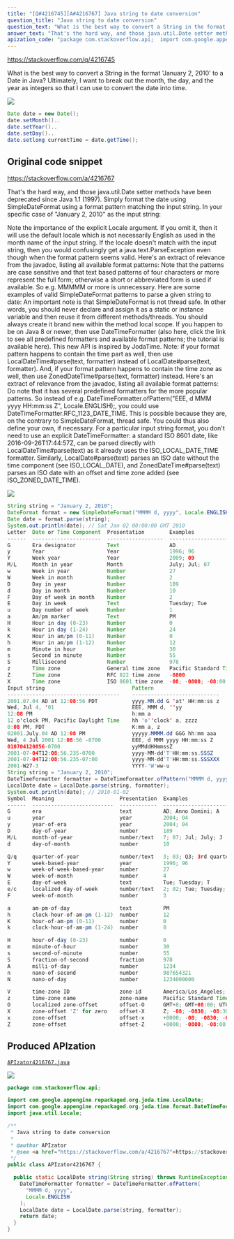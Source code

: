 ```yaml
---
title: "[Q#4216745][A#4216767] Java string to date conversion"
question_title: "Java string to date conversion"
question_text: "What is the best way to convert a String in the format 'January 2, 2010' to a Date in Java? Ultimately, I want to break out the month, the day, and the year as integers so that I can use to convert the date into time."
answer_text: "That's the hard way, and those java.util.Date setter methods have been deprecated since Java 1.1 (1997). Simply format the date using SimpleDateFormat using a format pattern matching the input string. In your specific case of \"January 2, 2010\" as the input string:  Note the importance of the explicit Locale argument. If you omit it, then it will use the default locale which is not necessarily English as used in the month name of the input string. If the locale doesn't match with the input string, then you would confusingly get a java.text.ParseException even though when the format pattern seems valid. Here's an extract of relevance from the javadoc, listing all available format patterns: Note that the patterns are case sensitive and that text based patterns of four characters or more represent the full form; otherwise a short or abbreviated form is used if available. So e.g. MMMMM or more is unnecessary. Here are some examples of valid SimpleDateFormat patterns to parse a given string to date: An important note is that SimpleDateFormat is not thread safe. In other words, you should never declare and assign it as a static or instance variable and then reuse it from different methods/threads. You should always create it brand new within the method local scope. If you happen to be on Java 8 or newer, then use DateTimeFormatter (also here, click the link to see all predefined formatters and available format patterns; the tutorial is available here). This new API is inspired by JodaTime. Note: if your format pattern happens to contain the time part as well, then use LocalDateTime#parse(text, formatter) instead of LocalDate#parse(text, formatter). And, if your format pattern happens to contain the time zone as well, then use ZonedDateTime#parse(text, formatter) instead. Here's an extract of relevance from the javadoc, listing all available format patterns: Do note that it has several predefined formatters for the more popular patterns. So instead of e.g. DateTimeFormatter.ofPattern(\"EEE, d MMM yyyy HH:mm:ss Z\", Locale.ENGLISH);, you could use DateTimeFormatter.RFC_1123_DATE_TIME. This is possible because they are, on the contrary to SimpleDateFormat, thread safe. You could thus also define your own, if necessary. For a particular input string format, you don't need to use an explicit DateTimeFormatter: a standard ISO 8601 date, like 2016-09-26T17:44:57Z, can be parsed directly with LocalDateTime#parse(text) as it already uses the ISO_LOCAL_DATE_TIME formatter. Similarly, LocalDate#parse(text) parses an ISO date without the time component (see ISO_LOCAL_DATE), and ZonedDateTime#parse(text) parses an ISO date with an offset and time zone added (see ISO_ZONED_DATE_TIME)."
apization_code: "package com.stackoverflow.api;  import com.google.appengine.repackaged.org.joda.time.LocalDate; import com.google.appengine.repackaged.org.joda.time.format.DateTimeFormatter; import java.util.Locale;  /**  * Java string to date conversion  *  * @author APIzator  * @see <a href=\"https://stackoverflow.com/a/4216767\">https://stackoverflow.com/a/4216767</a>  */ public class APIzator4216767 {    public static LocalDate string(String string) throws RuntimeException {     DateTimeFormatter formatter = DateTimeFormatter.ofPattern(       \"MMMM d, yyyy\",       Locale.ENGLISH     );     LocalDate date = LocalDate.parse(string, formatter);     return date;   } }"
---
```


https://stackoverflow.com/q/4216745

What is the best way to convert a String in the format &#x27;January 2, 2010&#x27; to a Date in Java?
Ultimately, I want to break out the month, the day, and the year as integers so that I can use
to convert the date into time.


<div class="code-logo"><img src="/stackoverflow.png" /></div>

```java
Date date = new Date();
date.setMonth()..
date.setYear()..
date.setDay()..
date.setlong currentTime = date.getTime();
```


## Original code snippet

https://stackoverflow.com/a/4216767

That&#x27;s the hard way, and those java.util.Date setter methods have been deprecated since Java 1.1 (1997). Simply format the date using SimpleDateFormat using a format pattern matching the input string.
In your specific case of &quot;January 2, 2010&quot; as the input string:

Note the importance of the explicit Locale argument. If you omit it, then it will use the default locale which is not necessarily English as used in the month name of the input string. If the locale doesn&#x27;t match with the input string, then you would confusingly get a java.text.ParseException even though when the format pattern seems valid.
Here&#x27;s an extract of relevance from the javadoc, listing all available format patterns:
Note that the patterns are case sensitive and that text based patterns of four characters or more represent the full form; otherwise a short or abbreviated form is used if available. So e.g. MMMMM or more is unnecessary.
Here are some examples of valid SimpleDateFormat patterns to parse a given string to date:
An important note is that SimpleDateFormat is not thread safe. In other words, you should never declare and assign it as a static or instance variable and then reuse it from different methods/threads. You should always create it brand new within the method local scope.
If you happen to be on Java 8 or newer, then use DateTimeFormatter (also here, click the link to see all predefined formatters and available format patterns; the tutorial is available here). This new API is inspired by JodaTime.
Note: if your format pattern happens to contain the time part as well, then use LocalDateTime#parse(text, formatter) instead of LocalDate#parse(text, formatter). And, if your format pattern happens to contain the time zone as well, then use ZonedDateTime#parse(text, formatter) instead.
Here&#x27;s an extract of relevance from the javadoc, listing all available format patterns:
Do note that it has several predefined formatters for the more popular patterns. So instead of e.g. DateTimeFormatter.ofPattern(&quot;EEE, d MMM yyyy HH:mm:ss Z&quot;, Locale.ENGLISH);, you could use DateTimeFormatter.RFC_1123_DATE_TIME. This is possible because they are, on the contrary to SimpleDateFormat, thread safe. You could thus also define your own, if necessary.
For a particular input string format, you don&#x27;t need to use an explicit DateTimeFormatter: a standard ISO 8601 date, like 2016-09-26T17:44:57Z, can be parsed directly with LocalDateTime#parse(text) as it already uses the ISO_LOCAL_DATE_TIME formatter. Similarly, LocalDate#parse(text) parses an ISO date without the time component (see ISO_LOCAL_DATE), and ZonedDateTime#parse(text) parses an ISO date with an offset and time zone added (see ISO_ZONED_DATE_TIME).

<div class="code-logo"><img src="/stackoverflow.png" /></div>

```java
String string = "January 2, 2010";
DateFormat format = new SimpleDateFormat("MMMM d, yyyy", Locale.ENGLISH);
Date date = format.parse(string);
System.out.println(date); // Sat Jan 02 00:00:00 GMT 2010
Letter  Date or Time Component  Presentation        Examples
------  ----------------------  ------------------  -------------------------------------
G       Era designator          Text                AD
y       Year                    Year                1996; 96
Y       Week year               Year                2009; 09
M/L     Month in year           Month               July; Jul; 07
w       Week in year            Number              27
W       Week in month           Number              2
D       Day in year             Number              189
d       Day in month            Number              10
F       Day of week in month    Number              2
E       Day in week             Text                Tuesday; Tue
u       Day number of week      Number              1
a       Am/pm marker            Text                PM
H       Hour in day (0-23)      Number              0
k       Hour in day (1-24)      Number              24
K       Hour in am/pm (0-11)    Number              0
h       Hour in am/pm (1-12)    Number              12
m       Minute in hour          Number              30
s       Second in minute        Number              55
S       Millisecond             Number              978
z       Time zone               General time zone   Pacific Standard Time; PST; GMT-08:00
Z       Time zone               RFC 822 time zone   -0800
X       Time zone               ISO 8601 time zone  -08; -0800; -08:00
Input string                            Pattern
------------------------------------    ----------------------------
2001.07.04 AD at 12:08:56 PDT           yyyy.MM.dd G 'at' HH:mm:ss z
Wed, Jul 4, '01                         EEE, MMM d, ''yy
12:08 PM                                h:mm a
12 o'clock PM, Pacific Daylight Time    hh 'o''clock' a, zzzz
0:08 PM, PDT                            K:mm a, z
02001.July.04 AD 12:08 PM               yyyyy.MMMM.dd GGG hh:mm aaa
Wed, 4 Jul 2001 12:08:56 -0700          EEE, d MMM yyyy HH:mm:ss Z
010704120856-0700                       yyMMddHHmmssZ
2001-07-04T12:08:56.235-0700            yyyy-MM-dd'T'HH:mm:ss.SSSZ
2001-07-04T12:08:56.235-07:00           yyyy-MM-dd'T'HH:mm:ss.SSSXXX
2001-W27-3                              YYYY-'W'ww-u
String string = "January 2, 2010";
DateTimeFormatter formatter = DateTimeFormatter.ofPattern("MMMM d, yyyy", Locale.ENGLISH);
LocalDate date = LocalDate.parse(string, formatter);
System.out.println(date); // 2010-01-02
Symbol  Meaning                     Presentation  Examples
------  --------------------------  ------------  ----------------------------------------------
G       era                         text          AD; Anno Domini; A
u       year                        year          2004; 04
y       year-of-era                 year          2004; 04
D       day-of-year                 number        189
M/L     month-of-year               number/text   7; 07; Jul; July; J
d       day-of-month                number        10

Q/q     quarter-of-year             number/text   3; 03; Q3; 3rd quarter
Y       week-based-year             year          1996; 96
w       week-of-week-based-year     number        27
W       week-of-month               number        4
E       day-of-week                 text          Tue; Tuesday; T
e/c     localized day-of-week       number/text   2; 02; Tue; Tuesday; T
F       week-of-month               number        3

a       am-pm-of-day                text          PM
h       clock-hour-of-am-pm (1-12)  number        12
K       hour-of-am-pm (0-11)        number        0
k       clock-hour-of-am-pm (1-24)  number        0

H       hour-of-day (0-23)          number        0
m       minute-of-hour              number        30
s       second-of-minute            number        55
S       fraction-of-second          fraction      978
A       milli-of-day                number        1234
n       nano-of-second              number        987654321
N       nano-of-day                 number        1234000000

V       time-zone ID                zone-id       America/Los_Angeles; Z; -08:30
z       time-zone name              zone-name     Pacific Standard Time; PST
O       localized zone-offset       offset-O      GMT+8; GMT+08:00; UTC-08:00;
X       zone-offset 'Z' for zero    offset-X      Z; -08; -0830; -08:30; -083015; -08:30:15;
x       zone-offset                 offset-x      +0000; -08; -0830; -08:30; -083015; -08:30:15;
Z       zone-offset                 offset-Z      +0000; -0800; -08:00;
```

## Produced APIzation

[`APIzator4216767.java`](https://github.com/pasqualesalza/apization-temp-data/raw/master/search/APIzator4216767.java)

<div class="code-logo"><img src="/apizator.png" /></div>

```java
package com.stackoverflow.api;

import com.google.appengine.repackaged.org.joda.time.LocalDate;
import com.google.appengine.repackaged.org.joda.time.format.DateTimeFormatter;
import java.util.Locale;

/**
 * Java string to date conversion
 *
 * @author APIzator
 * @see <a href="https://stackoverflow.com/a/4216767">https://stackoverflow.com/a/4216767</a>
 */
public class APIzator4216767 {

  public static LocalDate string(String string) throws RuntimeException {
    DateTimeFormatter formatter = DateTimeFormatter.ofPattern(
      "MMMM d, yyyy",
      Locale.ENGLISH
    );
    LocalDate date = LocalDate.parse(string, formatter);
    return date;
  }
}

```
